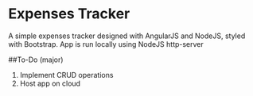 # Expenses Tracker

A simple expenses tracker designed with AngularJS and NodeJS, styled with Bootstrap. App is run locally using NodeJS http-server

##To-Do (major)


1. Implement CRUD operations
2. Host app on cloud


